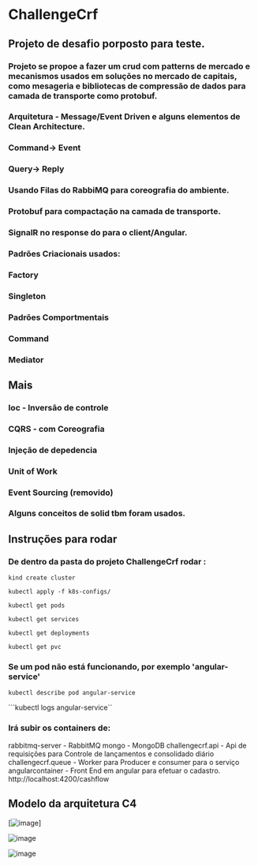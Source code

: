 # ChallengeCrf
## Projeto de desafio porposto para teste.

### Projeto se propoe a fazer um crud com patterns de mercado e mecanismos usados em soluções no mercado de capitais, como mesageria e bibliotecas de compressão de dados para camada de transporte como protobuf.

### Arquitetura - Message/Event Driven e alguns elementos de Clean Architecture.
### Command-> Event
### Query-> Reply
### Usando  Filas do RabbiMQ para coreografia do ambiente.
### Protobuf para compactação na camada de transporte.
### SignalR no response do para o client/Angular.

### Padrões Criacionais usados:
### Factory
### Singleton

### Padrões Comportmentais
### Command
### Mediator 

## Mais

### Ioc - Inversão de controle

### CQRS - com Coreografia

### Injeção de depedencia

### Unit of Work

### Event Sourcing (removido)

### Alguns conceitos de solid tbm foram usados.


## Instruções para rodar

### De dentro da pasta do projeto ChallengeCrf rodar :

```kind create cluster```

```kubectl apply -f k8s-configs/```

```kubectl get pods```

```kubectl get services```

```kubectl get deployments```

```kubectl get pvc```


### Se um pod não está funcionando, por exemplo 'angular-service'

```kubectl describe pod angular-service```

```kubectl logs angular-service``


### Irá subir os containers de:

rabbitmq-server - RabbitMQ
mongo - MongoDB
challengecrf.api - Api de requisições para Controle de lançamentos e consolidado diário
challengecrf.queue - Worker para Producer e consumer para o serviço 
angularcontainer - Front End em angular para efetuar o cadastro. http://localhost:4200/cashflow

## Modelo da arquitetura C4

[![image](https://github.com/bvarandas/ChallengeCrf/assets/13907905/76c11216-d9b7-4d2a-bee2-ec5f4855334b)]

![image](https://github.com/bvarandas/ChallengeCrf/assets/13907905/43b306e1-df1d-443a-8199-dbeefc4915e8)

![image](https://github.com/bvarandas/ChallengeCrf/assets/13907905/6a10558d-eb43-4842-acba-58ea77442767)

